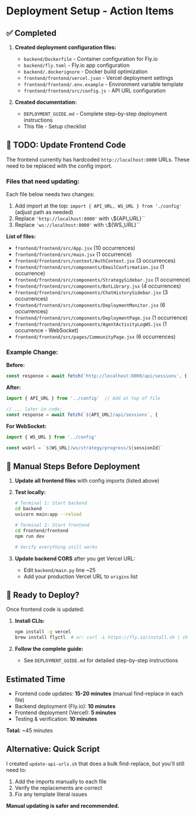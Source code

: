 # Deployment Setup - Action Items

## ✅ Completed

1. **Created deployment configuration files:**
   - `backend/Dockerfile` - Container configuration for Fly.io
   - `backend/fly.toml` - Fly.io app configuration
   - `backend/.dockerignore` - Docker build optimization
   - `frontend/frontend/vercel.json` - Vercel deployment settings
   - `frontend/frontend/.env.example` - Environment variable template
   - `frontend/frontend/src/config.js` - API URL configuration

2. **Created documentation:**
   - `DEPLOYMENT_GUIDE.md` - Complete step-by-step deployment instructions
   - This file - Setup checklist

## 🔧 TODO: Update Frontend Code

The frontend currently has hardcoded `http://localhost:8000` URLs. These need to be replaced with the config import.

### Files that need updating:

Each file below needs two changes:
1. Add import at the top: `import { API_URL, WS_URL } from './config'` (adjust path as needed)
2. Replace `'http://localhost:8000'` with `\`\${API_URL}\``
3. Replace `'ws://localhost:8000'` with `\`\${WS_URL}\``

**List of files:**
- `frontend/frontend/src/App.jsx` (10 occurrences)
- `frontend/frontend/src/main.jsx` (1 occurrence)
- `frontend/frontend/src/context/AuthContext.jsx` (3 occurrences)
- `frontend/frontend/src/components/EmailConfirmation.jsx` (1 occurrence)
- `frontend/frontend/src/components/StrategySidebar.jsx` (1 occurrence)
- `frontend/frontend/src/components/BotLibrary.jsx` (4 occurrences)
- `frontend/frontend/src/components/ChatHistorySidebar.jsx` (3 occurrences)
- `frontend/frontend/src/components/DeploymentMonitor.jsx` (6 occurrences)
- `frontend/frontend/src/components/DeploymentPage.jsx` (1 occurrence)
- `frontend/frontend/src/components/AgentActivityLogWS.jsx` (1 occurrence - WebSocket)
- `frontend/frontend/src/pages/CommunityPage.jsx` (6 occurrences)

### Example Change:

**Before:**
```javascript
const response = await fetch('http://localhost:8000/api/sessions', {
```

**After:**
```javascript
import { API_URL } from '../config'  // Add at top of file

// ... later in code:
const response = await fetch(`${API_URL}/api/sessions`, {
```

**For WebSocket:**
```javascript
import { WS_URL } from '../config'

const wsUrl = `${WS_URL}/ws/strategy/progress/${sessionId}`
```

## 📝 Manual Steps Before Deployment

1. **Update all frontend files** with config imports (listed above)

2. **Test locally:**
   ```bash
   # Terminal 1: Start backend
   cd backend
   uvicorn main:app --reload

   # Terminal 2: Start frontend
   cd frontend/frontend
   npm run dev

   # Verify everything still works
   ```

3. **Update backend CORS** after you get Vercel URL:
   - Edit `backend/main.py` line ~25
   - Add your production Vercel URL to `origins` list

## 🚀 Ready to Deploy?

Once frontend code is updated:

1. **Install CLIs:**
   ```bash
   npm install -g vercel
   brew install flyctl  # or: curl -L https://fly.io/install.sh | sh
   ```

2. **Follow the complete guide:**
   - See `DEPLOYMENT_GUIDE.md` for detailed step-by-step instructions

## Estimated Time

- Frontend code updates: **15-20 minutes** (manual find-replace in each file)
- Backend deployment (Fly.io): **10 minutes**
- Frontend deployment (Vercel): **5 minutes**
- Testing & verification: **10 minutes**

**Total:** ~45 minutes

## Alternative: Quick Script

I created `update-api-urls.sh` that does a bulk find-replace, but you'll still need to:
1. Add the imports manually to each file
2. Verify the replacements are correct
3. Fix any template literal issues

**Manual updating is safer and recommended.**
